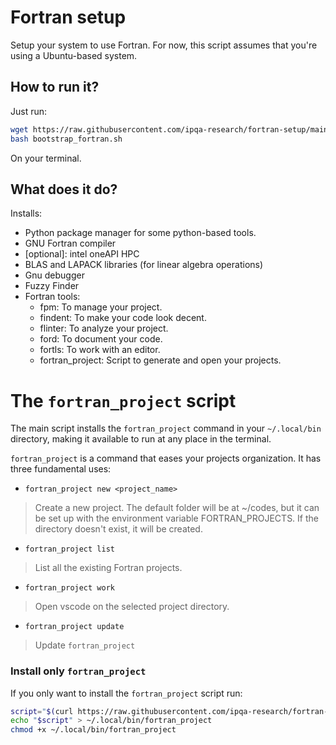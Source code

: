 # Fortran setup
Setup your system to use Fortran. For now, this script assumes that you're using
a Ubuntu-based system.

## How to run it?

Just run:

```bash
wget https://raw.githubusercontent.com/ipqa-research/fortran-setup/main/bootstrap_fortran.sh
bash bootstrap_fortran.sh
```

On your terminal.


## What does it do?

Installs:

- Python package manager for some python-based tools.
- GNU Fortran compiler
- [optional]: intel oneAPI HPC
- BLAS and LAPACK libraries (for linear algebra operations)
- Gnu debugger
- Fuzzy Finder
- Fortran tools:
    - fpm: To manage your project.
    - findent: To make your code look decent.
    - flinter: To analyze your project.
    - ford: To document your code.
    - fortls: To work with an editor.
    - fortran_project: Script to generate and open your projects.

# The `fortran_project` script
The main script installs the `fortran_project` command in your `~/.local/bin`
directory, making it available to run at any place in the terminal.

`fortran_project` is a command that eases your projects organization. It has
three fundamental uses:

- `fortran_project new <project_name>`
> Create a new project.
> The default folder will be at ~/codes, but it can be set up with
> the environment variable FORTRAN_PROJECTS.
> If the directory doesn't exist, it will be created.

- `fortran_project list`
> List all the existing Fortran projects.

- `fortran_project work`
> Open vscode on the selected project directory.

- `fortran_project update`
> Update `fortran_project`

### Install only `fortran_project`
If you only want to install the `fortran_project` script run:
```bash
script="$(curl https://raw.githubusercontent.com/ipqa-research/fortran-setup/main/fortran_project)"
echo "$script" > ~/.local/bin/fortran_project
chmod +x ~/.local/bin/fortran_project
```
